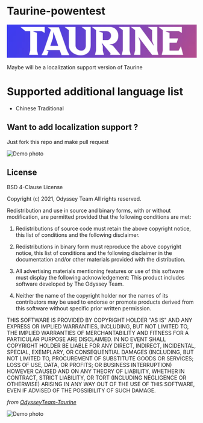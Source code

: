 # Taurine-powentest
<center>
  <a href="#"><img src="https://github.com/powenn/Taurine-powentest/blob/main/photos/01.png?raw=true" alt="Logo"></a>
</center>

Maybe will be a localization support version of Taurine

# Supported additional language list
- Chinese Traditional

## Want to add localization support ?
Just fork this repo and make pull request 

![Demo photo][1]

## License 
BSD 4-Clause License

Copyright (c) 2021, Odyssey Team
All rights reserved.

Redistribution and use in source and binary forms, with or without
modification, are permitted provided that the following conditions are met:

1. Redistributions of source code must retain the above copyright notice, this
   list of conditions and the following disclaimer.

2. Redistributions in binary form must reproduce the above copyright notice,
   this list of conditions and the following disclaimer in the documentation
   and/or other materials provided with the distribution.

3. All advertising materials mentioning features or use of this software must
   display the following acknowledgement:
     This product includes software developed by The Odyssey Team.

4. Neither the name of the copyright holder nor the names of its
   contributors may be used to endorse or promote products derived from
   this software without specific prior written permission.

THIS SOFTWARE IS PROVIDED BY COPYRIGHT HOLDER "AS IS" AND ANY EXPRESS OR
IMPLIED WARRANTIES, INCLUDING, BUT NOT LIMITED TO, THE IMPLIED WARRANTIES OF
MERCHANTABILITY AND FITNESS FOR A PARTICULAR PURPOSE ARE DISCLAIMED. IN NO
EVENT SHALL COPYRIGHT HOLDER BE LIABLE FOR ANY DIRECT, INDIRECT, INCIDENTAL,
SPECIAL, EXEMPLARY, OR CONSEQUENTIAL DAMAGES (INCLUDING, BUT NOT LIMITED TO,
PROCUREMENT OF SUBSTITUTE GOODS OR SERVICES; LOSS OF USE, DATA, OR PROFITS;
OR BUSINESS INTERRUPTION) HOWEVER CAUSED AND ON ANY THEORY OF LIABILITY,
WHETHER IN CONTRACT, STRICT LIABILITY, OR TORT (INCLUDING NEGLIGENCE OR
OTHERWISE) ARISING IN ANY WAY OUT OF THE USE OF THIS SOFTWARE, EVEN IF
ADVISED OF THE POSSIBILITY OF SUCH DAMAGE.

*from [OdysseyTeam-Taurine](https://github.com/Odyssey-Team/Taurine)*

![Demo photo][2]


[1]:https://github.com/powenn/Odyssey-powentest/blob/main/photos/01.png
[2]:https://github.com/powenn/Odyssey-powentest/blob/main/photos/02.png
